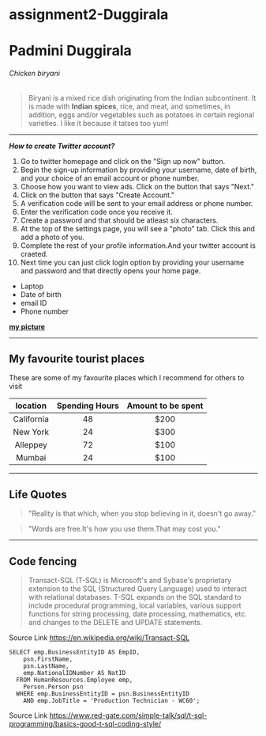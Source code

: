 # assignment2-Duggirala
# Padmini Duggirala
###### Chicken biryani
>Biryani is a mixed rice dish originating from the Indian subcontinent. It is made with **Indian spices**, rice, and meat, and sometimes, in addition, eggs and/or vegetables such as potatoes in certain regional varieties. I like it  because it tatses too yum!

***
***How to create Twitter account?***
1. Go to twitter homepage and click on the "Sign up now" button.
2. Begin the sign-up information by providing your username, date of birth, and your choice of an email account or phone number.
3. Choose how you want to view ads. Click on the button that says "Next."
4. Click on the button that says "Create Account."
  1. A verification code will be sent to your email address or phone number.
  2. Enter the verification code once you receive it.
5. Create a password and that should be atleast six characters.
6. At the top of the settings page, you will see a "photo" tab. Click this and add a photo of you.
7. Complete the rest of your profile information.And your twitter account is craeted.
8. Next time you can just click login option by providing your username and password and that directly opens your home page.

- Laptop
- Date of birth
- email ID
- Phone number

**[my picture](Padmini.JPG)**

---
## My favourite tourist places
These are some of my favourite places which I recommend for others to visit

|location     |Spending Hours |Amount to be spent|
|:---:| :---: | :---: |
|California   |      48       |      $200        |
|New York     |      24       |      $300        |
|Alleppey     |      72       |      $100        |
|Mumbai       |      24       |      $100        |

---
## Life Quotes

> "Reality is that which, when you stop believing in it, doesn't go away."

> "Words are free.It's how you use them.That may cost you."

---
## Code fencing
> Transact-SQL (T-SQL) is Microsoft's and Sybase's proprietary extension to the SQL (Structured Query Language) used to interact with relational databases. T-SQL expands on the SQL standard to include procedural programming, local variables, various support functions for string processing, date processing, mathematics, etc. and changes to the DELETE and UPDATE statements.

Source Link <https://en.wikipedia.org/wiki/Transact-SQL>

```
SELECT emp.BusinessEntityID AS EmpID,
    psn.FirstName, 
    psn.LastName,
    emp.NationalIDNumber AS NatID
  FROM HumanResources.Employee emp, 
    Person.Person psn
  WHERE emp.BusinessEntityID = psn.BusinessEntityID
    AND emp.JobTitle = 'Production Technician - WC60';
```

Source Link <https://www.red-gate.com/simple-talk/sql/t-sql-programming/basics-good-t-sql-coding-style/>